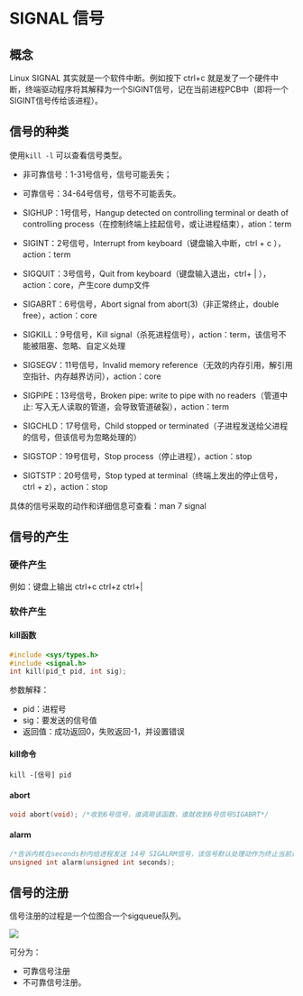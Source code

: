 # SIGNAL 信号

## 概念

Linux SIGNAL 其实就是一个软件中断。例如按下 ctrl+c 就是发了一个硬件中断，终端驱动程序将其解释为一个SIGINT信号，记在当前进程PCB中（即将一个SIGINT信号传给该进程）。

## 信号的种类

使用`kill -l` 可以查看信号类型。

- 非可靠信号：1-31号信号，信号可能丢失；
- 可靠信号：34-64号信号，信号不可能丢失。


- SIGHUP：1号信号，Hangup detected on controlling terminal or death of controlling process（在控制终端上挂起信号，或让进程结束），ation：term
- SIGINT：2号信号，Interrupt from keyboard（键盘输入中断，ctrl + c ），action：term
- SIGQUIT：3号信号，Quit from keyboard（键盘输入退出，ctrl+ | ），action：core，产生core dump文件
- SIGABRT：6号信号，Abort signal from abort(3)（非正常终止，double free），action：core
- SIGKILL：9号信号，Kill signal（杀死进程信号），action：term，该信号不能被阻塞、忽略、自定义处理
- SIGSEGV：11号信号，Invalid memory reference（无效的内存引用，解引用空指针、内存越界访问），action：core
- SIGPIPE：13号信号，Broken pipe: write to pipe with no readers（管道中止: 写入无人读取的管道，会导致管道破裂），action：term
- SIGCHLD：17号信号，Child stopped or terminated（子进程发送给父进程的信号，但该信号为忽略处理的）
- SIGSTOP：19号信号，Stop process（停止进程），action：stop
- SIGTSTP：20号信号，Stop typed at terminal（终端上发出的停止信号，ctrl + z），action：stop

具体的信号采取的动作和详细信息可查看：man 7 signal

## 信号的产生

### 硬件产生

例如：键盘上输出 ctrl+c ctrl+z ctrl+|

### 软件产生

#### kill函数
```c
#include <sys/types.h>
#include <signal.h>
int kill(pid_t pid, int sig);
```

参数解释：
- pid：进程号
- sig：要发送的信号值
- 返回值：成功返回0，失败返回-1，并设置错误

#### kill命令
`kill -[信号] pid `

#### abort
```c
void abort(void); /*收到6号信号，谁调用该函数，谁就收到6号信号SIGABRT*/
```

#### alarm
```c
/*告诉内核在seconds秒内给进程发送 14号 SIGALRM信号，该信号默认处理动作为终止当前进程。*/
unsigned int alarm(unsigned int seconds);
```

## 信号的注册
信号注册的过程是一个位图合一个sigqueue队列。

<img src="images/linux/signal注册.png">

可分为：
- 可靠信号注册
- 不可靠信号注册。